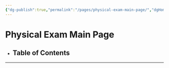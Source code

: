 ```yaml
---
{"dg-publish":true,"permalink":"/pages/physical-exam-main-page/","dgHomeLink":true,"dgPassFrontmatter":false}
---
```



# Physical Exam Main Page


- Table of Contents
	- 
<div style="page-break-after: always;"></div>

---